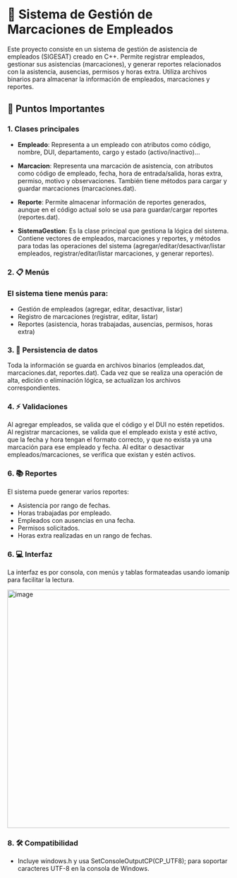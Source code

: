 # 🚀 Sistema de Gestión de Marcaciones de Empleados
Este proyecto consiste en un sistema de gestión de asistencia de empleados (SIGESAT) creado en C++. Permite registrar empleados, gestionar sus asistencias (marcaciones), y generar reportes relacionados con la asistencia, ausencias, permisos y horas extra. Utiliza archivos binarios para almacenar la información de empleados, marcaciones y reportes.


## 📝 Puntos Importantes
### 1. Clases principales
- **Empleado**: Representa a un empleado con atributos como código, nombre, DUI, departamento, cargo y estado (activo/inactivo)...

- **Marcacion**: Representa una marcación de asistencia, con atributos como código de empleado, fecha, hora de entrada/salida, horas extra, permiso, motivo y observaciones. También tiene métodos para cargar y guardar marcaciones (marcaciones.dat).

- **Reporte**: Permite almacenar información de reportes generados, aunque en el código actual solo se usa para guardar/cargar reportes (reportes.dat).

- **SistemaGestion**: Es la clase principal que gestiona la lógica del sistema. Contiene vectores de empleados, marcaciones y reportes, y métodos para todas las operaciones del sistema (agregar/editar/desactivar/listar empleados, registrar/editar/listar marcaciones, y generar reportes).

### 2. 📋 Menús
### El sistema tiene menús para:

- Gestión de empleados (agregar, editar, desactivar, listar)
- Registro de marcaciones (registrar, editar, listar)
- Reportes (asistencia, horas trabajadas, ausencias, permisos, horas extra)

### 3. 📝 Persistencia de datos
Toda la información se guarda en archivos binarios (empleados.dat, marcaciones.dat, reportes.dat). Cada vez que se realiza una operación de alta, edición o eliminación lógica, se actualizan los archivos correspondientes.

### 4. ⚡ Validaciones
Al agregar empleados, se valida que el código y el DUI no estén repetidos.
Al registrar marcaciones, se valida que el empleado exista y esté activo, que la fecha y hora tengan el formato correcto, y que no exista ya una marcación para ese empleado y fecha.
Al editar o desactivar empleados/marcaciones, se verifica que existan y estén activos.

### 6. 📚 Reportes

El sistema puede generar varios reportes:

- Asistencia por rango de fechas.
- Horas trabajadas por empleado.
- Empleados con ausencias en una fecha.
- Permisos solicitados.
- Horas extra realizadas en un rango de fechas.
  
### 6. 💻 Interfaz
La interfaz es por consola, con menús y tablas formateadas usando iomanip para facilitar la lectura.

<img width="1062" height="539" alt="image" src="https://github.com/user-attachments/assets/9d55b4f5-003e-4f8f-8db5-d6277918f69a" />

### 8. 🛠️ Compatibilidad
- Incluye windows.h y usa SetConsoleOutputCP(CP_UTF8); para soportar caracteres UTF-8 en la consola de Windows.
